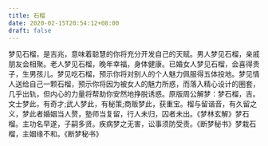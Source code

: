 ```yaml
---
title: 石榴
date: 2020-02-15T20:54:12+08:00
draft: false
---
```


梦见石榴，是吉兆，意味着聪慧的你将充分开发自己的天赋。男人梦见石榴，亲戚朋友会相聚。老人梦见石榴，晚年幸福，身体健康。已婚女人梦见石榴，会喜得贵子，生男孩儿。梦见吃石榴，预示你将对别人的个人魅力佩服得五体投地。梦见情人送给自己一颗石榴，预示你将因为被女人的魅力所惑，而落入精心设计的圈套，几乎出轨，但内心的力量将帮助你安然地挣脱诱惑。原版周公解梦：梦石榴，吉。文士梦此，有奇才;武人梦此，有秘策;商贩梦此，获重宝。榴与留谐音，有久留之义，梦此者婚姻当人赘，塾师当复留，行人未归，囚者未出。《梦林玄解》梦石榴。主功名早遂，子嗣多贤。疾病梦之无害，讼事须防受责。《断梦秘书》梦栽石榴，主姻缘不和。《断梦秘书》